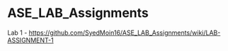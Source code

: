 # ASE_LAB_Assignments
Lab 1 - https://github.com/SyedMoin16/ASE_LAB_Assignments/wiki/LAB-ASSIGNMENT-1
